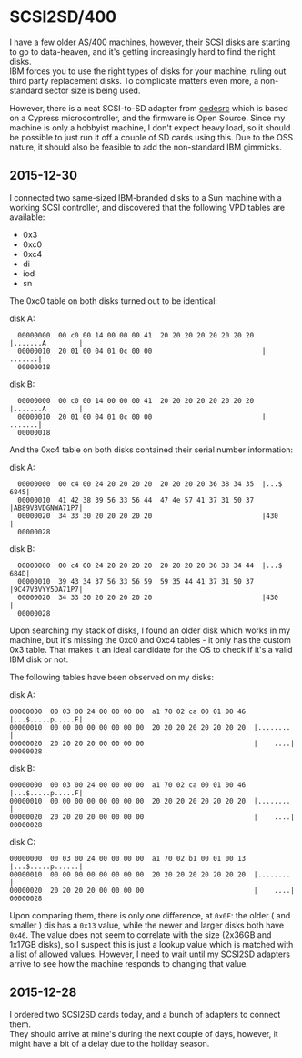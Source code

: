 # SCSI2SD/400

I have a few older AS/400 machines, however, their SCSI disks are starting to 
go to data-heaven, and it's getting increasingly hard to find the right disks.  
IBM forces you to use the right types of disks for your machine, ruling out 
third party replacement disks. To complicate matters even more, a non-standard 
sector size is being used.

However, there is a neat SCSI-to-SD adapter from [codesrc](
http://www.codesrc.com/mediawiki/index.php?title=SCSI2SD) which is based on a 
Cypress microcontroller, and the firmware is Open Source. Since my machine is 
only a hobbyist machine, I don't expect heavy load, so it should be possible to 
just run it off a couple of SD cards using this. Due to the OSS nature, it 
should also be feasible to add the non-standard IBM gimmicks.

## 2015-12-30

I connected two same-sized IBM-branded disks to a Sun machine with a working 
SCSI controller, and discovered that the following VPD tables are available:

* 0x3
* 0xc0
* 0xc4
* di
* iod
* sn

The 0xc0 table on both disks turned out to be identical:

disk A:
```
  00000000  00 c0 00 14 00 00 00 41  20 20 20 20 20 20 20 20  |.......A        |
  00000010  20 01 00 04 01 0c 00 00                           | .......|
  00000018
```
disk B:
```
  00000000  00 c0 00 14 00 00 00 41  20 20 20 20 20 20 20 20  |.......A        |
  00000010  20 01 00 04 01 0c 00 00                           | .......|
  00000018
```
And the 0xc4 table on both disks contained their serial number information:

disk A:
```
  00000000  00 c4 00 24 20 20 20 20  20 20 20 20 36 38 34 35  |...$        6845|
  00000010  41 42 38 39 56 33 56 44  47 4e 57 41 37 31 50 37  |AB89V3VDGNWA71P7|
  00000020  34 33 30 20 20 20 20 20                           |430     |
  00000028
```

disk B:
```
  00000000  00 c4 00 24 20 20 20 20  20 20 20 20 36 38 34 44  |...$        684D|
  00000010  39 43 34 37 56 33 56 59  59 35 44 41 37 31 50 37  |9C47V3VYY5DA71P7|
  00000020  34 33 30 20 20 20 20 20                           |430     |
  00000028
```

Upon searching my stack of disks, I found an older disk which works in my machine,
but it's missing the 0xc0 and 0xc4 tables - it only has the custom 0x3 table.
That makes it an ideal candidate for the OS to check if it's a valid IBM disk or not.

The following tables have been observed on my disks:

disk A:
```
00000000  00 03 00 24 00 00 00 00  a1 70 02 ca 00 01 00 46  |...$.....p.....F|
00000010  00 00 00 00 00 00 00 00  20 20 20 20 20 20 20 20  |........        |
00000020  20 20 20 20 00 00 00 00                           |    ....|
00000028
```

disk B:
```
00000000  00 03 00 24 00 00 00 00  a1 70 02 ca 00 01 00 46  |...$.....p.....F|
00000010  00 00 00 00 00 00 00 00  20 20 20 20 20 20 20 20  |........        |
00000020  20 20 20 20 00 00 00 00                           |    ....|
00000028
```

disk C:
```
00000000  00 03 00 24 00 00 00 00  a1 70 02 b1 00 01 00 13  |...$.....p......|
00000010  00 00 00 00 00 00 00 00  20 20 20 20 20 20 20 20  |........        |
00000020  20 20 20 20 00 00 00 00                           |    ....|
00000028
```

Upon comparing them, there is only one difference, at `0x0F`: the older ( and smaller )
dis has a `0x13` value, while the newer and larger disks both have `0x46`. The value does
not seem to correlate with the size (2x36GB and 1x17GB disks), so I suspect this is just
a lookup value which is matched with a list of allowed values. However, I need to wait until 
my SCSI2SD adapters arrive to see how the machine responds to changing that value.

## 2015-12-28

I ordered two SCSI2SD cards today, and a bunch of adapters to connect them.  
They should arrive at mine's during the next couple of days, however, it might 
have a bit of a delay due to the holiday season.
